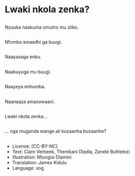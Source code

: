 # Lwaki nkola zenka?

##
Nzuuka naakuma
omuliro mu ziiko.

##
Nfumba amaadhi ga
buugi.

##
Naayasaga enku.

##
Naakuyuga mu buugi.

##
Naayeya enhumba.

##
Naanaaza amasowaani.

##
Lwaki nkola zenka...

##
... nga muganda wange
ali kuzaanha buzaanhe?

##
* License: [CC-BY-NC]
* Text: Clare Verbeek, Thembani Dladla, Zanele Buthelezi
* Illustration: Mlungisi Dlamini
* Translation: James Kidulu
* Language: xog
